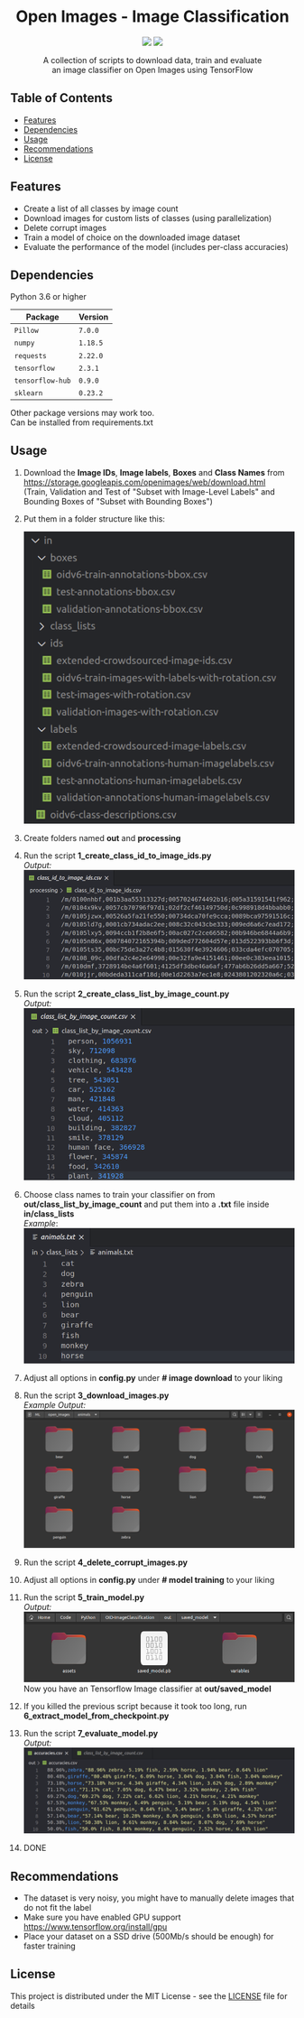 <div align="center">
  <h1>Open Images - Image Classification</h1>
  <p>
    <img src="https://img.shields.io/badge/Python-3776AB?logo=python&logoColor=white">
    <img src="https://img.shields.io/badge/TensorFlow-FF6F00?logo=tensorflow&logoColor=white">
  </p>
  <p>A collection of scripts to download data, train and evaluate <br>an image classifier on Open Images using TensorFlow</p>
</div>

## Table of Contents
- [Features](#features)
- [Dependencies](#dependencies)
- [Usage](#usage)
- [Recommendations](#recommendations)
- [License](#license)

## Features
 - Create a list of all classes by image count
 - Download images for custom lists of classes (using parallelization)
 - Delete corrupt images
 - Train a model of choice on the downloaded image dataset
 - Evaluate the performance of the model (includes per-class accuracies)
 
## Dependencies
 Python 3.6 or higher
 
 | Package | Version
| -------- | ----------- |
`Pillow` | `7.0.0` |
`numpy` | `1.18.5` |
`requests` | `2.22.0` |
`tensorflow` | `2.3.1` |
`tensorflow-hub` | `0.9.0` |
`sklearn` | `0.23.2` |
                
Other package versions may work too.  
Can be installed from requirements.txt

## Usage
1. Download the **Image IDs**, **Image labels**, **Boxes** and **Class Names** from https://storage.googleapis.com/openimages/web/download.html  
 (Train, Validation and Test of "Subset with Image-Level Labels" and Bounding Boxes of "Subset with Bounding Boxes")
 
2. Put them in a folder structure like this:

	![inputFolder.png](screenshots/input_folder.png)
	
4. Create folders named **out** and **processing**

5. Run the script **1_create_class_id_to_image_ids.py**  
	*Output:*  
	![script1.png](screenshots/script1.png)
	
6. Run the script **2_create_class_list_by_image_count.py**  
	*Output:*  
	![script2.png](screenshots/script2.png)
	
7. Choose class names to train your classifier on from **out/class_list_by_image_count** and put them into a **.txt** file inside **in/class_lists**  
*Example*:  
![script1.png](screenshots/class_list.png)

8. Adjust all options in **config.py** under **# image download** to your liking

9. Run the script **3_download_images.py**  
	*Example Output:*  
	![script3.png](screenshots/script3.png)
	
10. Run the script **4_delete_corrupt_images.py**

11. Adjust all options in **config.py** under **# model training** to your liking

12. Run the script **5_train_model.py**  
	*Output:*  
	![script5.png](screenshots/script5.png)  
	Now you have an Tensorflow Image classifier at **out/saved_model**
	
13. If you killed the previous script because it took too long,
run **6_extract_model_from_checkpoint.py**

14. Run the script **7_evaluate_model.py**  
	*Output:*  
	![script7.png](screenshots/script7.png)
	
15. DONE

## Recommendations
 - The dataset is very noisy, you might have to manually delete images that do not fit the label
 - Make sure you have enabled GPU support https://www.tensorflow.org/install/gpu
 - Place your dataset on a SSD drive (500Mb/s should be enough) for faster training

## License
This project is distributed under the MIT License - see the [LICENSE](LICENSE) file for details
